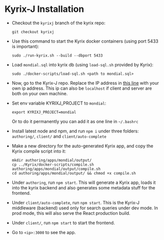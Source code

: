 # Kyrix-J Installation

* Checkout the `kyrixj` branch of the kyrix repo:
  ```
  git checkout kyrixj
  ```

* Use this command to start the Kyrix docker containers (using port 5433 is important):
  ```
  sudo ./run-kyrix.sh --build --dbport 5433
  ```
  
* Load `mondial.sql` into kyrix db (using `load-sql.sh` provided by Kyrix):
  ```
  sudo ./docker-scripts/load-sql.sh <path to mondial.sql>
  ```

* Now, go to the Kyrix-J repo. Replace the IP address in [this line](https://github.com/tracyhenry/Kyrix-J/blob/fb89ed82f4d37b6f85514f613d1bf4d0a78965f6/client/src/js/KyrixVis.js#L11) with your own ip address. This ip can also be `localhost` if client and server are both on your own machine. 

* Set env variable KYRIXJ_PROJECT to `mondial`:
  ```
  export KYRIXJ_PROJECT=mondial
  ```
   Or to do it permanently you can add it as one line in `~/.bashrc`

* Install latest node and npm, and run `npm i` under three folders: `authoring/`, `client/` and `client/auto-complete`

* Make a new directory for the auto-generated Kyrix app, and copy the Kyrix compile script into it:
  ```
  mkdir authoring/apps/mondial/output/
  cp ../Kyrix/docker-scripts/compile.sh authoring/apps/mondial/output/compile.sh
  cd authoring/apps/mondial/output/ && chmod +x compile.sh
  ```
* Under `authoring`, run `npm start`. This will generate a Kyrix app, loads it into the kyrix backend and also generates some metadata stuff for the frontend.

* Under `client/auto-complete`, run `npm start`. This is the Kyrix-J middleware (backend) used only for search queries under dev mode. In prod mode, this will also serve the React production build. 

* Under `client/`, run `npm start` to start the frontend. 

* Go to `<ip>:3000` to see the app. 
   
